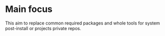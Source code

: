 # Main focus
This aim to replace common required packages and whole tools for system post-install or projects private repos. 
